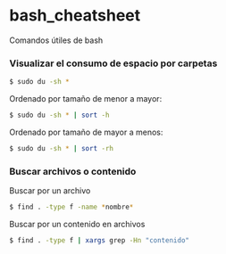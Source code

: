 # bash_cheatsheet
Comandos útiles de bash

### Visualizar el consumo de espacio por carpetas
```sh
$ sudo du -sh *
```
Ordenado por tamaño de menor a mayor:
```sh
$ sudo du -sh * | sort -h
```
Ordenado por tamaño de mayor a menos:
```sh
$ sudo du -sh * | sort -rh
```

### Buscar archivos o contenido
Buscar por un archivo
```sh
$ find . -type f -name *nombre*
```
Buscar por un contenido en archivos
```sh
$ find . -type f | xargs grep -Hn "contenido"
```
